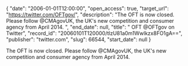 {
  "date": "2006-01-01T12:00:00", 
  "open_access": true, 
  "target_url": "https://twitter.com/OFTgov/", 
  "description": "The OFT is now closed. Please follow @CMAgovUK, the UK's new competition and consumer agency from April 2014. ", 
  "end_date": null, 
  "title": " OFT @OFTgov on Twitter", 
  "record_id": "20060101T120000/tlzU81a0m1Wwlkzx8FO1gA==", 
  "publisher": "twitter.com", 
  "slug": 66544, 
  "start_date": null
}

The OFT is now closed. Please follow @CMAgovUK, the UK's new competition and consumer agency from April 2014. 
